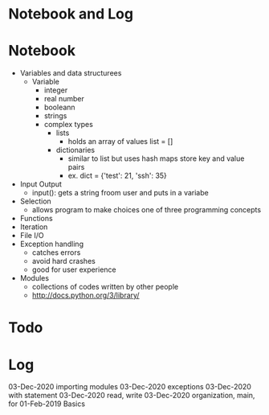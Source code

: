# Notebook and Log

# Notebook
- Variables and data structurees
    - Variable
        - integer
        - real number
        - booleann
        - strings
        - complex types
            - lists
                - holds an array of values list = []
            - dictionaries
                - similar to list but uses hash maps store key and value pairs
                - ex. dict = {'test': 21, 'ssh': 35}
- Input Output
    - input(): gets a string froom user and puts in a variabe
- Selection
    - allows program to make choices one of three programming concepts
- Functions
- Iteration
- File I/O
- Exception handling
    - catches errors
    - avoid hard crashes
    - good for user experience
- Modules
    - collections of codes written by other people
    - http://docs.python.org/3/library/

# Todo


# Log
03-Dec-2020 importing modules
03-Dec-2020 exceptions
03-Dec-2020 with statement
03-Dec-2020 read, write
03-Dec-2020 organization, main, for
01-Feb-2019 Basics